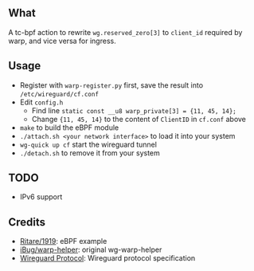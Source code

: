 What
--------------------------

A tc-bpf action to rewrite `wg.reserved_zero[3]` to `client_id` required by warp, and vice versa for ingress.

Usage
--------------------------

* Register with `warp-register.py` first, save the result into `/etc/wireguard/cf.conf`
* Edit `config.h`
  * Find line `static const __u8 warp_private[3] = {11, 45, 14};`
  * Change `{11, 45, 14}` to the content of `ClientID` in `cf.conf` above
* `make` to build the eBPF module
* `./attach.sh <your network interface>` to load it into your system
* `wg-quick up cf` start the wireguard tunnel
* `./detach.sh` to remove it from your system

TODO
--------------------------

* IPv6 support

Credits
--------------------------
* [Ritare/1919](https://github.com/Riatre/1919): eBPF example
* [iBug/warp-helper](https://gist.github.com/iBug/3107fd4d5af6a4ea7bcea4a8090dcc7e): original wg-warp-helper
* [Wireguard Protocol](https://www.wireguard.com/protocol/): Wireguard protocol specification
